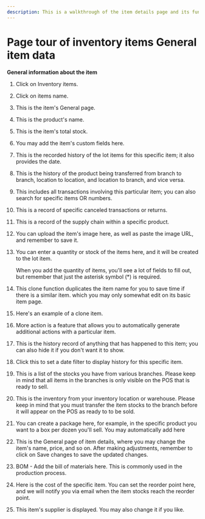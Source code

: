 ```yaml
---
description: This is a walkthrough of the item details page and its functions.
---
```


# Page tour of inventory items General item data



**General information about the item**

1. Click on Inventory items.
2. Click on items name.
3. This is the item's General page.
4. This is the product's name.
5. This is the item's total stock.
6. You may add the item's custom fields here.
7. This is the recorded history of the lot items for this specific item; it also provides the date.
8. This is the history of the product being transferred from branch to branch, location to location, and location to branch, and vice versa.
9. This includes all transactions involving this particular item; you can also search for specific items OR numbers.
10. This is a record of specific canceled transactions or returns.
11. This is a record of the supply chain within a specific product.
12. You can upload the item's image here, as well as paste the image URL, and remember to save it.
13. You can enter a quantity or stock of the items here, and it will be created to the lot item.



    When you add the quantity of items, you'll see a lot of fields to fill out, but remember that just the asterisk symbol (\*) is required.
14. This clone function duplicates the item name for you to save time if there is a similar item. which you may only somewhat edit on its basic item page.
15. Here's an example of a clone item.
16. More action is a feature that allows you to automatically generate additional actions with a particular item.
17. This is the history record of anything that has happened to this item; you can also hide it if you don't want it to show.
18. Click this to set a date filter to display history for this specific item.
19. This is a list of the stocks you have from various branches. Please keep in mind that all items in the branches is only visible on the POS that is ready to sell.
20. This is the inventory from your inventory location or warehouse. Please keep in mind that you must transfer the item stocks to the branch before it will appear on the POS as ready to to be sold.
21. You can create a package here, for example, in the specific product you want to a box per dozen you'll sell. You may automatically add here
22. This is the General page of item details, where you may change the item's name, price, and so on. After making adjustments, remember to click on Save changes to save the updated changes.
23. BOM - Add the bill of materials here. This is commonly used in the production process.
24. Here is the cost of the specific item. You can set the reorder point here, and we will notify you via email when the item stocks reach the reorder point.
25. This item's supplier is displayed. You may also change it if you like.

&#x20;
